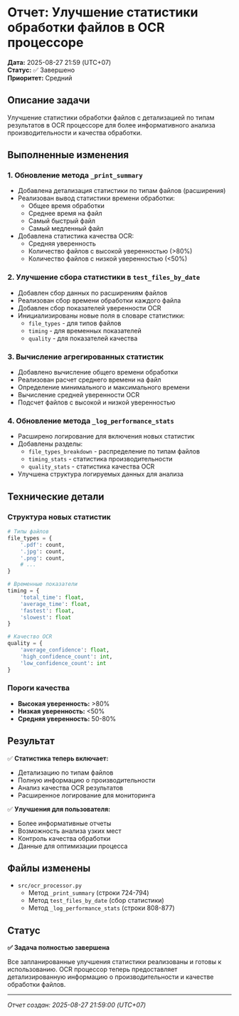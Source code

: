 # Отчет: Улучшение статистики обработки файлов в OCR процессоре

**Дата:** 2025-08-27 21:59 (UTC+07)  
**Статус:** ✅ Завершено  
**Приоритет:** Средний  

## Описание задачи

Улучшение статистики обработки файлов с детализацией по типам результатов в OCR процессоре для более информативного анализа производительности и качества обработки.

## Выполненные изменения

### 1. Обновление метода `_print_summary`
- Добавлена детализация статистики по типам файлов (расширения)
- Реализован вывод статистики времени обработки:
  - Общее время обработки
  - Среднее время на файл
  - Самый быстрый файл
  - Самый медленный файл
- Добавлена статистика качества OCR:
  - Средняя уверенность
  - Количество файлов с высокой уверенностью (>80%)
  - Количество файлов с низкой уверенностью (<50%)

### 2. Улучшение сбора статистики в `test_files_by_date`
- Добавлен сбор данных по расширениям файлов
- Реализован сбор времени обработки каждого файла
- Добавлен сбор показателей уверенности OCR
- Инициализированы новые поля в словаре статистики:
  - `file_types` - для типов файлов
  - `timing` - для временных показателей
  - `quality` - для показателей качества

### 3. Вычисление агрегированных статистик
- Добавлено вычисление общего времени обработки
- Реализован расчет среднего времени на файл
- Определение минимального и максимального времени
- Вычисление средней уверенности OCR
- Подсчет файлов с высокой и низкой уверенностью

### 4. Обновление метода `_log_performance_stats`
- Расширено логирование для включения новых статистик
- Добавлены разделы:
  - `file_types_breakdown` - распределение по типам файлов
  - `timing_stats` - статистика производительности
  - `quality_stats` - статистика качества OCR
- Улучшена структура логируемых данных для анализа

## Технические детали

### Структура новых статистик

```python
# Типы файлов
file_types = {
    '.pdf': count,
    '.jpg': count,
    '.png': count,
    # ...
}

# Временные показатели
timing = {
    'total_time': float,
    'average_time': float,
    'fastest': float,
    'slowest': float
}

# Качество OCR
quality = {
    'average_confidence': float,
    'high_confidence_count': int,
    'low_confidence_count': int
}
```

### Пороги качества
- **Высокая уверенность:** >80%
- **Низкая уверенность:** <50%
- **Средняя уверенность:** 50-80%

## Результат

✅ **Статистика теперь включает:**
- Детализацию по типам файлов
- Полную информацию о производительности
- Анализ качества OCR результатов
- Расширенное логирование для мониторинга

✅ **Улучшения для пользователя:**
- Более информативные отчеты
- Возможность анализа узких мест
- Контроль качества обработки
- Данные для оптимизации процесса

## Файлы изменены

- `src/ocr_processor.py`
  - Метод `_print_summary` (строки 724-794)
  - Метод `test_files_by_date` (сбор статистики)
  - Метод `_log_performance_stats` (строки 808-877)

## Статус

**✅ Задача полностью завершена**

Все запланированные улучшения статистики реализованы и готовы к использованию. OCR процессор теперь предоставляет детализированную информацию о производительности и качестве обработки файлов.

---
*Отчет создан: 2025-08-27 21:59:00 (UTC+07)*
